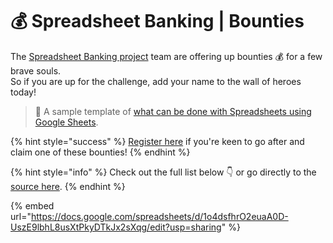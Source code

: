 # 💰 Spreadsheet Banking | Bounties

The [Spreadsheet Banking project](https://www.offerzen.com/blog/programmable-banking-community-banking-on-spreadsheets) team are offering up bounties 💰 for a few brave souls. \
So if you are up for the challenge, add your name to the wall of heroes today!

> 👀 A sample template of [what can be done with Spreadsheets using Google Sheets](https://docs.google.com/spreadsheets/d/13E10a4klvcbgFT362fKtoUWEm2ecUKfos8eiLYJGPfM/copy).

{% hint style="success" %}
[Register here](https://8malmkzgvs8.typeform.com/to/BLrc8k7X) if you're keen to go after and claim one of these bounties!
{% endhint %}

{% hint style="info" %}
Check out the full list below 👇 or go directly to the [source here](https://docs.google.com/spreadsheets/d/1o4dsfhrO2euaA0D-UszE9lbhL8usXtPkyDTkJx2sXqg/edit?usp=sharing).&#x20;
{% endhint %}

{% embed url="https://docs.google.com/spreadsheets/d/1o4dsfhrO2euaA0D-UszE9lbhL8usXtPkyDTkJx2sXqg/edit?usp=sharing" %}
